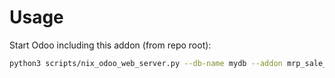 # Usage

Start Odoo including this addon (from repo root):

```bash
python3 scripts/nix_odoo_web_server.py --db-name mydb --addon mrp_sale_info
```
